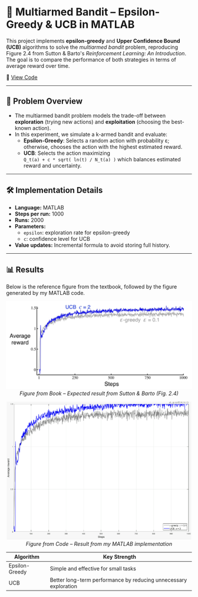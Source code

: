 # 🎰 Multiarmed Bandit – Epsilon-Greedy & UCB in MATLAB

This project implements **epsilon-greedy** and **Upper Confidence Bound (UCB)** algorithms to solve the *multiarmed bandit* problem, reproducing Figure 2.4 from Sutton & Barto's *Reinforcement Learning: An Introduction*.  
The goal is to compare the performance of both strategies in terms of average reward over time.

📓 [View Code](multiarmed_bandit.m)

---

## 🧠 Problem Overview

- The multiarmed bandit problem models the trade-off between **exploration** (trying new actions) and **exploitation** (choosing the best-known action).
- In this experiment, we simulate a k-armed bandit and evaluate:
  - **Epsilon-Greedy**: Selects a random action with probability ε; otherwise, chooses the action with the highest estimated reward.
  - **UCB**: Selects the action maximizing  
    `Q_t(a) + c * sqrt( ln(t) / N_t(a) )`
    which balances estimated reward and uncertainty.

---

## 🛠 Implementation Details

- **Language:** MATLAB  
- **Steps per run:** 1000  
- **Runs:** 2000  
- **Parameters:**  
  - `epsilon`: exploration rate for epsilon-greedy  
  - `c`: confidence level for UCB  
- **Value updates:** Incremental formula to avoid storing full history.

---

## 📊 Results

Below is the reference figure from the textbook, followed by the figure generated by my MATLAB code.

<p align="center">
  <img src="images/figure-from-book.png" alt="Figure from Book" width="600"><br>
  <em>Figure from Book – Expected result from Sutton & Barto (Fig. 2.4)</em>
</p>

<p align="center">
  <img src="images/figure-from-code.png" alt="Figure from Code" width="600"><br>
  <em>Figure from Code – Result from my MATLAB implementation</em>
</p>

| Algorithm       | Key Strength                         |
|-----------------|--------------------------------------|
| Epsilon-Greedy  | Simple and effective for small tasks |
| UCB             | Better long-term performance by reducing unnecessary exploration |
